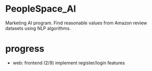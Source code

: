 # PeopleSpace_AI
Marketing AI program. Find reasonable values from Amazon review datasets using NLP algorithms.

# progress
- web: frontend
(2/9) implement register/login features
